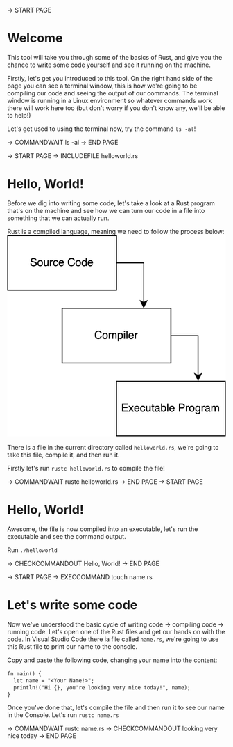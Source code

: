 -> START PAGE

# Welcome

This tool will take you through some of the basics of Rust, and give you the chance to write some code yourself and see it running on the machine.

Firstly, let's get you introduced to this tool. On the right hand side of the page you can see a terminal window, this is how we're going to be compiling our code and seeing the output of our commands. The terminal window is running in a Linux environment so whatever commands work there will work here too (but don't worry if you don't know any, we'll be able to help!)

Let's get used to using the terminal now, try the command `ls -al`!

-> COMMANDWAIT ls -al
-> END PAGE

-> START PAGE
-> INCLUDEFILE helloworld.rs

# Hello, World!

Before we dig into writing some code, let's take a look at a Rust program that's on the machine and see how we can turn our code in a file into something that we can actually run.

Rust is a compiled language, meaning we need to follow the process below:
![Compile Image](./compiler.png)

There is a file in the current directory called `helloworld.rs`, we're going to take this file, compile it, and then run it.

Firstly let's run `rustc helloworld.rs` to compile the file!

-> COMMANDWAIT rustc helloworld.rs
-> END PAGE
-> START PAGE

# Hello, World!

Awesome, the file is now compiled into an executable, let's run the executable and see the command output.

Run `./helloworld`

-> CHECKCOMMANDOUT Hello, World!
-> END PAGE

-> START PAGE
-> EXECCOMMAND touch name.rs

# Let's write some code

Now we've understood the basic cycle of writing code -> compiling code -> running code. Let's open one of the Rust files and get our hands on with the code. In Visual Studio Code there ia file called `name.rs`, we're going to use this Rust file to print our name to the console.

Copy and paste the following code, changing your name into the content:

```
fn main() {
  let name = "<Your Name!>";
  println!("Hi {}, you're looking very nice today!", name);
}
```

Once you've done that, let's compile the file and then run it to see our name in the Console. Let's run `rustc name.rs`

-> COMMANDWAIT rustc name.rs
-> CHECKCOMMANDOUT looking very nice today
-> END PAGE